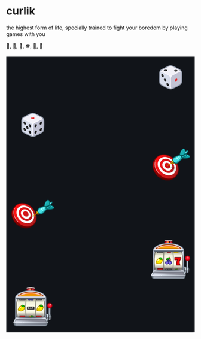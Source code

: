 # curlik

the highest form of life, specially trained to fight your boredom by playing games with you

🎲, 🎯, 🏀, ⚽️, 🎳, 🎰

![](assets/sc1.png)
